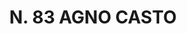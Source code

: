 ---
title: "N. 83 AGNO CASTO"
plant-name: "N. 83"
plant-number: "083"
plant-img1: "/assets/img/plant083_verso.jpg"
plant-img2: "/assets/img/plant083.jpg"
plant-xml: "/assets/xml/plant083.xml"
plant-title: "N. 83 AGNO CASTO"
plant-taxon-link: ""
plant-taxon-content: ""
layout: single-xml
---